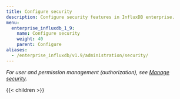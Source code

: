 ```yaml
---
title: Configure security
description: Configure security features in InfluxDB enterprise.
menu:
  enterprise_influxdb_1_9:
    name: Configure security
    weight: 40
    parent: Configure
aliases:
  - /enterprise_influxdb/v1.9/administration/security/
---
```


_For user and permission management (authorization), see [Manage security](/enterprise_influxdb/v1.9/administration/manage/security/)._

{{< children >}}
